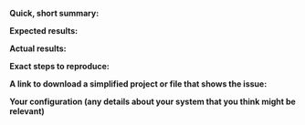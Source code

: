 <!--

How to Not Suck At Bug Reporting:

1. Check existing issues to see if yours already exists.
2. Use the template below and label each section accordingly.

-->

**Quick, short summary:**

**Expected results:**

**Actual results:**

**Exact steps to reproduce:**

**A link to download a simplified project or file that shows the issue:**

**Your configuration (any details about your system that you think might be relevant)**
